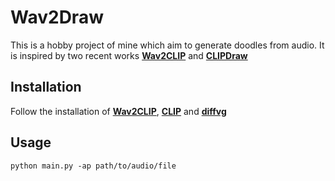 # Wav2Draw
This is a hobby project of mine which aim to generate doodles from audio. It is inspired by two recent works [**Wav2CLIP**](https://arxiv.org/abs/2110.11499) and [**CLIPDraw**](https://arxiv.org/abs/2106.14843)

## Installation

Follow the installation of [**Wav2CLIP**](https://github.com/descriptinc/lyrebird-wav2clip/), [**CLIP**](https://github.com/openai/CLIP) and [**diffvg**](https://github.com/BachiLi/diffvg)

## Usage

```
python main.py -ap path/to/audio/file
```